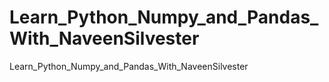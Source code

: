 # Learn_Python_Numpy_and_Pandas_With_NaveenSilvester
Learn_Python_Numpy_and_Pandas_With_NaveenSilvester
